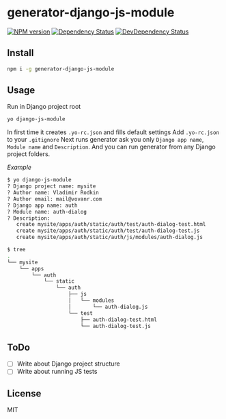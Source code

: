 # generator-django-js-module

[![NPM version][npm-image]][npm-url]
[![Dependency Status][depstat-image]][depstat-url]
[![DevDependency Status][depstat-dev-image]][depstat-dev-url]

## Install
```sh
npm i -g generator-django-js-module
```

## Usage
Run in Django project root
```sh
yo django-js-module
```
In first time it creates `.yo-rc.json` and fills default settings
Add `.yo-rc.json` to your `.gitignore`
Next runs generator ask you only `Django app name`, `Module name` and `Description`. And you can run generator from any Django project folders.

*Example*
```sh
$ yo django-js-module
? Django project name: mysite
? Author name: Vladimir Rodkin
? Author email: mail@vovanr.com
? Django app name: auth
? Module name: auth-dialog
? Description:
   create mysite/apps/auth/static/auth/test/auth-dialog-test.html
   create mysite/apps/auth/static/auth/test/auth-dialog-test.js
   create mysite/apps/auth/static/auth/js/modules/auth-dialog.js
```
```sh
$ tree
.
└── mysite
    └── apps
        └── auth
            └── static
                └── auth
                    ├── js
                    │   └── modules
                    │       └── auth-dialog.js
                    └── test
                        ├── auth-dialog-test.html
                        └── auth-dialog-test.js
```

## ToDo
- [ ] Write about Django project structure
- [ ] Write about running JS tests

## License
MIT


[npm-url]: https://npmjs.org/package/generator-django-js-module
[npm-image]: http://img.shields.io/npm/v/generator-django-js-module.svg

[depstat-url]: https://david-dm.org/VovanR/generator-django-js-module
[depstat-image]: https://david-dm.org/VovanR/generator-django-js-module.svg

[depstat-dev-url]: https://david-dm.org/VovanR/generator-django-js-module
[depstat-dev-image]: https://david-dm.org/VovanR/generator-django-js-module/dev-status.svg

